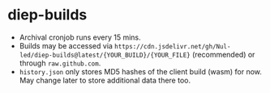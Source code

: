 # diep-builds

- Archival cronjob runs every 15 mins.
- Builds may be accessed via `https://cdn.jsdelivr.net/gh/Nul-led/diep-builds@latest/{YOUR_BUILD}/{YOUR_FILE}` (recommended) or through `raw.github.com`.
- `history.json` only stores MD5 hashes of the client build (wasm) for now. May change later to store additional data there too.
